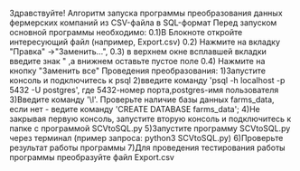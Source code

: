 Здравствуйте! Алгоритм запуска программы преобразования данных фермерских компаний из CSV-файла в SQL-формат
Перед запуском основной программы необходимо:
0.1)В Блокноте откройте интересующий файл (например, Export.csv)
0.2) Нажмите на вкладку "Правка" ->"Заменить...",
0.3) в верхнем окне всплавшей вкладки введите знак " ,а внижнем оставьте пустое поле
0.4) Нажмите на кнопку "Заменить все"
Проведения преобразования:
1)Запустите консоль и подключитесь к psql
2)введите команду 'psql -h localhost -p 5432 -U postgres', где 5432-номер порта,postgres-имя пользователя
3)Введите команду '\l'. Проверьте наличие базы данных farms_data, если нет - ведите команду 'CREATE DATABASE farms_data';
4)Не закрывая первую консоль, запустите вторую консоль и подключитесь к папке с программой SCVtoSQL.py
5)Запустите программу SCVtoSQL.py через терминал (пример запроса: python3 SCVtoSQL.py)
6)Проверьте результат работы программы
7)Для проведения тестирования работы программы преобразуйте файл Export.csv
